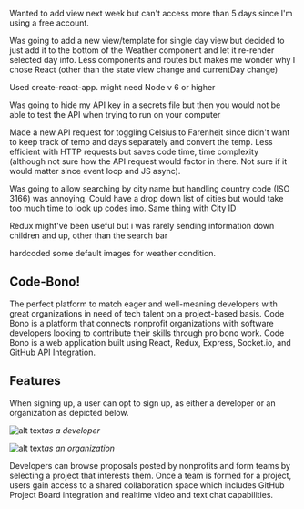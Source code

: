Wanted to add view next week but can't access more than 5 days since I'm using a free account.

Was going to add a new view/template for single day view but decided to just add it to the bottom of the Weather component and let it re-render selected day info. Less components and routes but makes me wonder why I chose React (other than the state view change and currentDay change)

Used create-react-app. might need Node v 6 or higher

Was going to hide my API key in a secrets file but then you would not be able to test the API when trying to run on your computer

Made a new API request for toggling Celsius to Farenheit since didn't want to keep track of temp and days separately and convert the temp. Less efficient with HTTP requests but saves code time, time complexity (although not sure how the API request would factor in there. Not sure if it would matter since event loop and JS async).

Was going to allow searching by city name but handling country code (ISO 3166) was annoying. Could have a drop down list of cities but would take too much time to look up codes imo. Same thing with City ID

Redux might've been useful but i was rarely sending information down children and up, other than the search bar

hardcoded some default images for weather condition.

## Code-Bono!

The perfect platform to match eager and well-meaning developers with great organizations in need of tech talent on a project-based basis. Code Bono is a platform that connects nonprofit organizations with software developers looking to contribute their skills through pro bono work. Code Bono is a web application built using React, Redux, Express, Socket.io, and GitHub API Integration.

## Features

When signing up, a user can opt to sign up, as either a developer or an organization as depicted below.

![alt text](./public/responsive.gif)_as a developer_

![alt text](./public/readmePics/org-signup.png)_as an organization_

Developers can browse proposals posted by nonprofits and form teams by selecting a project that interests them. Once a team is formed for a project, users gain access to a shared collaboration space which includes GitHub Project Board integration and realtime video and text chat capabilities.
